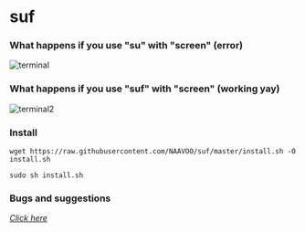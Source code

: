 # suf

### What happens if you use "su" with "screen" (error)
![terminal](http://i.imgur.com/UJS2WM8.png)

### What happens if you use "suf" with "screen" (working yay)
![terminal2](http://i.imgur.com/UPULSvJ.png)

### Install
`wget https://raw.githubusercontent.com/NAAVOO/suf/master/install.sh -O install.sh`

`sudo sh install.sh`

### Bugs and suggestions
[*Click here*](https://github.com/NAAVOO/suf/issues/new)
